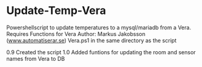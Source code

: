 # Update-Temp-Vera
Powershellscript to update temperatures to a mysql/mariadb from a Vera.
 Requires Functions for Vera
 Author:  Markus Jakobsson (www.automatiserar.se)
 Vera.ps1 in the same directory as the script

0.9 Created the script
1.0 Added funtions for updating the room and sensor names from Vera to DB
